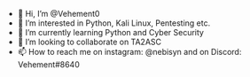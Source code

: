 - 👋 Hi, I’m @Vehement0
- 👀 I’m interested in Python, Kali Linux, Pentesting etc.
- 🌱 I’m currently learning Python and Cyber Security
- 💞️ I’m looking to collaborate on TA2ASC
- 📫 How to reach me on instagram: @nebisyn and on Discord: Vehement#8640

<!---
Vehemet0/Vehemet0 is a ✨ special ✨ repository because its `README.md` (this file) appears on your GitHub profile.
You can click the Preview link to take a look at your changes.
--->
